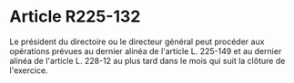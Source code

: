# Article R225-132

Le président du directoire ou le directeur général peut procéder aux opérations prévues au dernier alinéa de l'article L. 225-149 et au dernier alinéa de l'article L. 228-12 au plus tard dans le mois qui suit la clôture de l'exercice.
